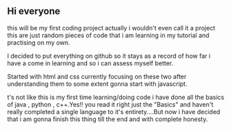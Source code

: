 ## Hi everyone
 this will be my first coding project actually i wouldn't even call it a project this are just random pieces of code that i am learning in my tutorial and practising on my own.

 I decided to put everything on github so it stays as a record of how far i have a come in learning and so i can assess myself better.
 
 Started with html and css currently focusing on these two after understanding them to some extent gonna start with javascript.
 
 t's not like this is my first time learning/doing code i have done all the basics of java , python , c++.Yes!! you read it right just the "Basics" and haven't really completed a single language to it's entirety....But now i have decided that i am gonna finish this thing till the end and with complete honesty.


